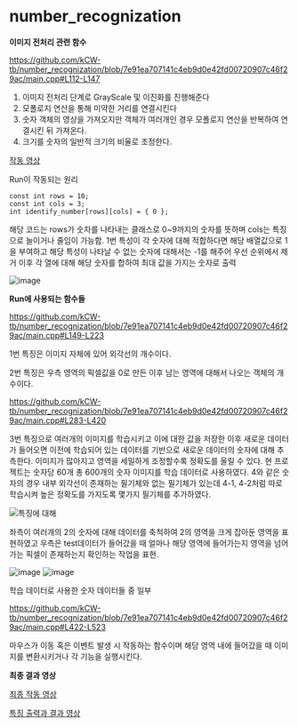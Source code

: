 # number_recognization

**이미지 전처리 관련 함수**

https://github.com/kCW-tb/number_recognization/blob/7e91ea707141c4eb9d0e42fd00720907c46f29ac/main.cpp#L112-L147

1. 이미지 전처리 단계로 GrayScale 및 이진화를 진행해준다
2. 모폴로지 연산을 통해 미약한 거리를 연결시킨다
3. 숫자 객체의 영상을 가져오지만 객체가 여러개인 경우 모폴로지 연산을 반복하여 연결시킨 뒤 가져온다.
4. 크기를 숫자의 일반적 크기의 비율로 조정한다.

[작동 영상](https://youtu.be/G28ypY8kamA)

Run이 작동되는 원리
```
const int rows = 10;
const int cols = 3;
int identify_number[rows][cols] = { 0 };
```
해당 코드는 rows가 숫자를 나타내는 클래스로 0~9까지의 숫자를 뜻하며 cols는 특징으로 늘이거나 줄임이 가능함.
1번 특성이 각 숫자에 대해 적합하다면 해당 배열값으로 1을 부여하고 해당 특성이 나타날 수 없는 숫자에 대해서는 -1를 해주어 우선 순위에서 제거
이후 각 열에 대해 해당 숫자를 합하여 최대 값을 가지는 숫자로 출력

![image](https://github.com/kCW-tb/number_recognization/assets/71691159/e3070154-b90b-42e8-a878-869424237a09)



**Run에 사용되는 함수들**

https://github.com/kCW-tb/number_recognization/blob/7e91ea707141c4eb9d0e42fd00720907c46f29ac/main.cpp#L149-L223

1번 특징은 이미지 자체에 있어 외각선의 개수이다.

2번 특징은 우측 영역의 픽셀값을 0로 만든 이후 남는 영역에 대해서 나오는 객체의 개수이다.

https://github.com/kCW-tb/number_recognization/blob/7e91ea707141c4eb9d0e42fd00720907c46f29ac/main.cpp#L283-L420

3번 특징으로 여러개의 이미지를 학습시키고 이에 대한 값을 저장한 이후 새로운 데이터가 들어오면 이전에 학습되어 있는 데이터를 기반으로 새로운 데이터의 숫자에 대해 추측한다.
이미지가 많아지고 영역을 세밀하게 조정할수록 정확도를 올릴 수 있다.
현 프로젝트는 숫자당 60개 총 600개의 숫자 이미지를 학습 데이터로 사용하였다.
4와 같은 숫자의 경우 내부 외각선이 존재하는 필기체와 없는 필기체가 있는데 4-1, 4-2처럼 따로 학습시켜 높은 정확도를 가지도록 몇가지 필기체를 추가하였다.

![특징에 대해](https://github.com/kCW-tb/number_recognization/assets/71691159/ebbe0ad0-c9fc-456c-a8f9-dffc12793fa6)

좌측이 여러개의 2의 숫자에 대해 데이터를 축척하여 2의 영역을 크게 잡아둔 영역을 표현하였고
우측은 test데이터가 들어갔을 때 얼마나 해당 영역에 들어가는지 영역을 넘어가는 픽셀이 존재하는지 확인하는 작업을 표현.

![image](https://github.com/kCW-tb/number_recognization/assets/71691159/4e5037ff-9d80-4bc6-bd01-e8c6bd74a71f)
![image](https://github.com/kCW-tb/number_recognization/assets/71691159/8b967004-99ba-40ed-b65d-cb7cc480b598)

학습 데이터로 사용한 숫자 데이터들 중 일부


https://github.com/kCW-tb/number_recognization/blob/7e91ea707141c4eb9d0e42fd00720907c46f29ac/main.cpp#L422-L523

마우스가 이동 혹은 이벤트 발생 시 작동하는 함수이며 해당 영역 내에 들어갔을 때 이미지를 변환시키거나 각 기능을 실행시킨다.


**최종 결과 영상**

[최종 작동 영상](https://youtu.be/UH-VKuOvG74)

[특징 출력과 결과 영상](https://www.youtube.com/watch?v=tEuhGJNG6go)
